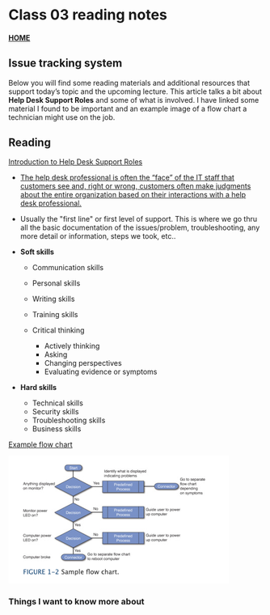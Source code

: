 # Class 03 reading notes

#### [HOME](https://cesarderio.github.io/reading-notes/)

## Issue tracking system

Below you will find some reading materials and additional resources that support today’s topic and the upcoming lecture. This article talks a bit about **Help Desk Support Roles** and some of what is involved. I have linked some material I found to be important and an example image of a flow chart a technician might use on the job.

## Reading

[Introduction to Help Desk Support Roles](https://www.pearsonitcertification.com/articles/article.aspx?p=2260779&seqNum=5)

* [The help desk professional is often the “face” of the IT staff that customers see and, right or wrong, customers often make judgments about the entire organization based on their interactions with a help desk professional.](https://www.pearsonitcertification.com/articles/article.aspx?p=2260779&seqNum=5#:~:text=The%20help%20desk%20professional%20is%20often%20the%20%E2%80%9Cface%E2%80%9D%20of%20the%20IT%20staff%20that%20customers%20see%20and%2C%20right%20or%20wrong%2C%20customers%20often%20make%20judgments%20about%20the%20entire%20organization%20based%20on%20their%20interactions%20with%20a%20help%20desk%20professional.)

* Usually the "first line" or first level of support. This is where we go thru all the basic documentation of the issues/problem, troubleshooting, any more detail or information, steps we took, etc..

* **Soft skills**
  * Communication skills
  * Personal skills
  * Writing skills
  * Training skills

  * Critical thinking
    * Actively thinking
    * Asking
    * Changing perspectives
    * Evaluating evidence or symptoms

* **Hard skills**
  * Technical skills
  * Security skills
  * Troubleshooting skills
  * Business skills

[Example flow chart](javascript:popUp('/content/images/chap1_9780789752406/elementLinks/01fig02_alt.jpg'))

![flow chart](/img/flowchart.png)

### Things I want to know more about

